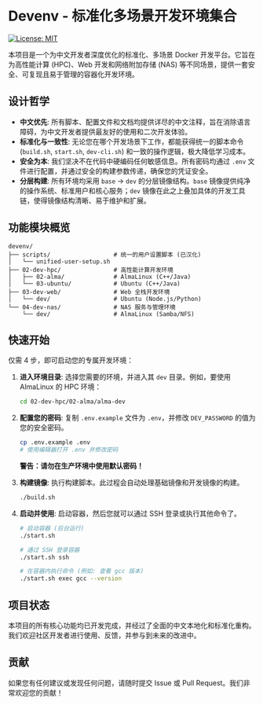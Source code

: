 # Devenv - 标准化多场景开发环境集合

[![License: MIT](https://img.shields.io/badge/License-MIT-yellow.svg)](https://opensource.org/licenses/MIT)

本项目是一个为中文开发者深度优化的标准化、多场景 Docker 开发平台。它旨在为高性能计算 (HPC)、Web 开发和网络附加存储 (NAS) 等不同场景，提供一套安全、可复现且易于管理的容器化开发环境。

## 设计哲学

- **中文优先**: 所有脚本、配置文件和文档均提供详尽的中文注释，旨在消除语言障碍，为中文开发者提供最友好的使用和二次开发体验。
- **标准化与一致性**: 无论您在哪个开发场景下工作，都能获得统一的脚本命令 (`build.sh`, `start.sh`, `dev-cli.sh`) 和一致的操作逻辑，极大降低学习成本。
- **安全为本**: 我们坚决不在代码中硬编码任何敏感信息。所有密码均通过 `.env` 文件进行配置，并通过安全的构建参数传递，确保您的凭证安全。
- **分层构建**: 所有环境均采用 `base` -> `dev` 的分层镜像结构。`base` 镜像提供纯净的操作系统、标准用户和核心服务；`dev` 镜像在此之上叠加具体的开发工具链，使得镜像结构清晰、易于维护和扩展。

## 功能模块概览

```
devenv/
├── scripts/                  # 统一的用户设置脚本 (已汉化)
│   └── unified-user-setup.sh
├── 02-dev-hpc/               # 高性能计算开发环境
│   ├── 02-alma/              # AlmaLinux (C++/Java)
│   └── 03-ubuntu/            # Ubuntu (C++/Java)
├── 03-dev-web/               # Web 全栈开发环境
│   └── dev/                  # Ubuntu (Node.js/Python)
└── 04-dev-nas/               # NAS 服务与管理环境
    └── dev/                  # AlmaLinux (Samba/NFS)
```

## 快速开始

仅需 4 步，即可启动您的专属开发环境：

1.  **进入环境目录**: 
    选择您需要的环境，并进入其 `dev` 目录。例如，要使用 AlmaLinux 的 HPC 环境：
    ```bash
    cd 02-dev-hpc/02-alma/alma-dev
    ```

2.  **配置您的密码**: 
    复制 `.env.example` 文件为 `.env`，并修改 `DEV_PASSWORD` 的值为您的安全密码。
    ```bash
    cp .env.example .env
    # 使用编辑器打开 .env 并修改密码
    ```
    **警告：请勿在生产环境中使用默认密码！**

3.  **构建镜像**: 
    执行构建脚本。此过程会自动处理基础镜像和开发镜像的构建。
    ```bash
    ./build.sh
    ```

4.  **启动并使用**: 
    启动容器，然后您就可以通过 SSH 登录或执行其他命令了。
    ```bash
    # 启动容器 (后台运行)
    ./start.sh

    # 通过 SSH 登录容器
    ./start.sh ssh

    # 在容器内执行命令 (例如: 查看 gcc 版本)
    ./start.sh exec gcc --version
    ```

## 项目状态

本项目的所有核心功能均已开发完成，并经过了全面的中文本地化和标准化重构。我们欢迎社区开发者进行使用、反馈，并参与到未来的改进中。

## 贡献

如果您有任何建议或发现任何问题，请随时提交 Issue 或 Pull Request。我们非常欢迎您的贡献！
